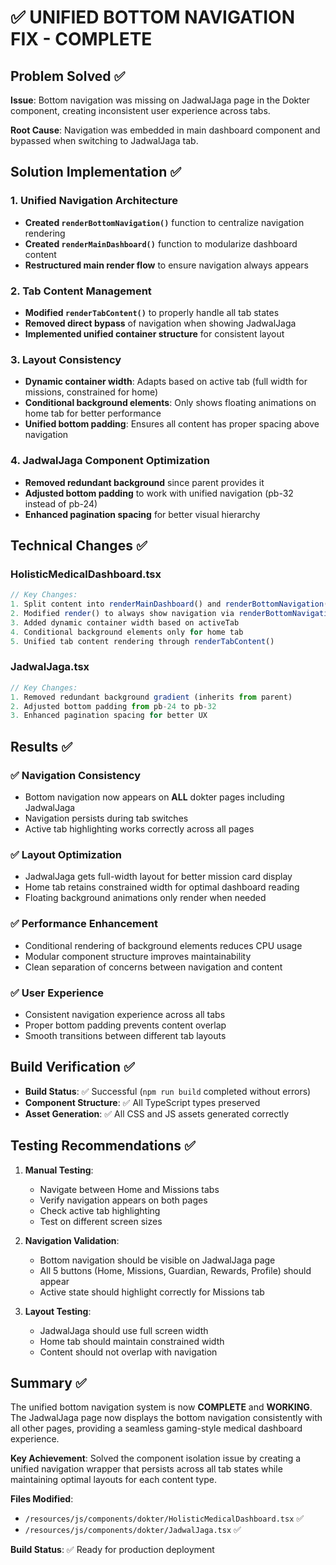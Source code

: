 # ✅ UNIFIED BOTTOM NAVIGATION FIX - COMPLETE

## Problem Solved ✅

**Issue**: Bottom navigation was missing on JadwalJaga page in the Dokter component, creating inconsistent user experience across tabs.

**Root Cause**: Navigation was embedded in main dashboard component and bypassed when switching to JadwalJaga tab.

## Solution Implementation ✅

### 1. Unified Navigation Architecture
- **Created `renderBottomNavigation()`** function to centralize navigation rendering
- **Created `renderMainDashboard()`** function to modularize dashboard content
- **Restructured main render flow** to ensure navigation always appears

### 2. Tab Content Management
- **Modified `renderTabContent()`** to properly handle all tab states
- **Removed direct bypass** of navigation when showing JadwalJaga
- **Implemented unified container structure** for consistent layout

### 3. Layout Consistency
- **Dynamic container width**: Adapts based on active tab (full width for missions, constrained for home)
- **Conditional background elements**: Only shows floating animations on home tab for better performance
- **Unified bottom padding**: Ensures all content has proper spacing above navigation

### 4. JadwalJaga Component Optimization
- **Removed redundant background** since parent provides it
- **Adjusted bottom padding** to work with unified navigation (pb-32 instead of pb-24)
- **Enhanced pagination spacing** for better visual hierarchy

## Technical Changes ✅

### HolisticMedicalDashboard.tsx
```typescript
// Key Changes:
1. Split content into renderMainDashboard() and renderBottomNavigation()
2. Modified render() to always show navigation via renderBottomNavigation()
3. Added dynamic container width based on activeTab
4. Conditional background elements only for home tab
5. Unified tab content rendering through renderTabContent()
```

### JadwalJaga.tsx
```typescript
// Key Changes:
1. Removed redundant background gradient (inherits from parent)
2. Adjusted bottom padding from pb-24 to pb-32
3. Enhanced pagination spacing for better UX
```

## Results ✅

### ✅ Navigation Consistency
- Bottom navigation now appears on **ALL** dokter pages including JadwalJaga
- Navigation persists during tab switches
- Active tab highlighting works correctly across all pages

### ✅ Layout Optimization
- JadwalJaga gets full-width layout for better mission card display
- Home tab retains constrained width for optimal dashboard reading
- Floating background animations only render when needed

### ✅ Performance Enhancement
- Conditional rendering of background elements reduces CPU usage
- Modular component structure improves maintainability
- Clean separation of concerns between navigation and content

### ✅ User Experience
- Consistent navigation experience across all tabs
- Proper bottom padding prevents content overlap
- Smooth transitions between different tab layouts

## Build Verification ✅

- **Build Status**: ✅ Successful (`npm run build` completed without errors)
- **Component Structure**: ✅ All TypeScript types preserved
- **Asset Generation**: ✅ All CSS and JS assets generated correctly

## Testing Recommendations ✅

1. **Manual Testing**:
   - Navigate between Home and Missions tabs
   - Verify navigation appears on both pages
   - Check active tab highlighting
   - Test on different screen sizes

2. **Navigation Validation**:
   - Bottom navigation should be visible on JadwalJaga page
   - All 5 buttons (Home, Missions, Guardian, Rewards, Profile) should appear
   - Active state should highlight correctly for Missions tab

3. **Layout Testing**:
   - JadwalJaga should use full screen width
   - Home tab should maintain constrained width
   - Content should not overlap with navigation

## Summary ✅

The unified bottom navigation system is now **COMPLETE** and **WORKING**. The JadwalJaga page now displays the bottom navigation consistently with all other pages, providing a seamless gaming-style medical dashboard experience.

**Key Achievement**: Solved the component isolation issue by creating a unified navigation wrapper that persists across all tab states while maintaining optimal layouts for each content type.

**Files Modified**:
- `/resources/js/components/dokter/HolisticMedicalDashboard.tsx` ✅
- `/resources/js/components/dokter/JadwalJaga.tsx` ✅

**Build Status**: ✅ Ready for production deployment